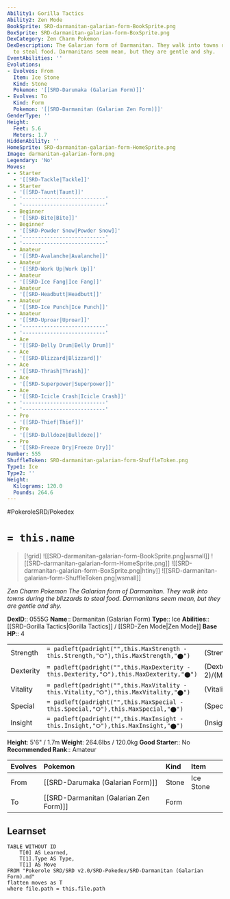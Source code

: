```yaml
---
Ability1: Gorilla Tactics
Ability2: Zen Mode
BookSprite: SRD-darmanitan-galarian-form-BookSprite.png
BoxSprite: SRD-darmanitan-galarian-form-BoxSprite.png
DexCategory: Zen Charm Pokemon
DexDescription: The Galarian form of Darmanitan. They walk into towns during the blizzards
  to steal food. Darmanitans seem mean, but they are gentle and shy.
EventAbilities: ''
Evolutions:
- Evolves: From
  Item: Ice Stone
  Kind: Stone
  Pokemon: '[[SRD-Darumaka (Galarian Form)]]'
- Evolves: To
  Kind: Form
  Pokemon: '[[SRD-Darmanitan (Galarian Zen Form)]]'
GenderType: ''
Height:
  Feet: 5.6
  Meters: 1.7
HiddenAbility: ''
HomeSprite: SRD-darmanitan-galarian-form-HomeSprite.png
Image: darmanitan-galarian-form.png
Legendary: 'No'
Moves:
- - Starter
  - '[[SRD-Tackle|Tackle]]'
- - Starter
  - '[[SRD-Taunt|Taunt]]'
- - '---------------------------'
  - '---------------------------'
- - Beginner
  - '[[SRD-Bite|Bite]]'
- - Beginner
  - '[[SRD-Powder Snow|Powder Snow]]'
- - '---------------------------'
  - '---------------------------'
- - Amateur
  - '[[SRD-Avalanche|Avalanche]]'
- - Amateur
  - '[[SRD-Work Up|Work Up]]'
- - Amateur
  - '[[SRD-Ice Fang|Ice Fang]]'
- - Amateur
  - '[[SRD-Headbutt|Headbutt]]'
- - Amateur
  - '[[SRD-Ice Punch|Ice Punch]]'
- - Amateur
  - '[[SRD-Uproar|Uproar]]'
- - '---------------------------'
  - '---------------------------'
- - Ace
  - '[[SRD-Belly Drum|Belly Drum]]'
- - Ace
  - '[[SRD-Blizzard|Blizzard]]'
- - Ace
  - '[[SRD-Thrash|Thrash]]'
- - Ace
  - '[[SRD-Superpower|Superpower]]'
- - Ace
  - '[[SRD-Icicle Crash|Icicle Crash]]'
- - '---------------------------'
  - '---------------------------'
- - Pro
  - '[[SRD-Thief|Thief]]'
- - Pro
  - '[[SRD-Bulldoze|Bulldoze]]'
- - Pro
  - '[[SRD-Freeze Dry|Freeze Dry]]'
Number: 555
ShuffleToken: SRD-darmanitan-galarian-form-ShuffleToken.png
Type1: Ice
Type2: ''
Weight:
  Kilograms: 120.0
  Pounds: 264.6
---
```


#PokeroleSRD/Pokedex

# `= this.name`

> [!grid]
> ![[SRD-darmanitan-galarian-form-BookSprite.png|wsmall]]
> ![[SRD-darmanitan-galarian-form-HomeSprite.png]]
> ![[SRD-darmanitan-galarian-form-BoxSprite.png|htiny]]
> ![[SRD-darmanitan-galarian-form-ShuffleToken.png|wsmall]]


*Zen Charm Pokemon*
*The Galarian form of Darmanitan. They walk into towns during the blizzards to steal food. Darmanitans seem mean, but they are gentle and shy.*

**DexID**:: 0555G
**Name**:: Darmanitan (Galarian Form)
**Type**:: Ice
**Abilities**:: [[SRD-Gorilla Tactics|Gorilla Tactics]] / [[SRD-Zen Mode|Zen Mode]]
**Base HP**:: 4

|           |                                                                                        |                                          |
| --------- | -------------------------------------------------------------------------------------- | ---------------------------------------- |
| Strength  | `= padleft(padright("",this.MaxStrength - this.Strength,"⭘"),this.MaxStrength,"⬤")`    | (Strength::3)/(MaxStrength::6)   |
| Dexterity | `= padleft(padright("",this.MaxDexterity - this.Dexterity,"⭘"),this.MaxDexterity,"⬤")` | (Dexterity:: 2)/(MaxDexterity::4) |
| Vitality  | `= padleft(padright("",this.MaxVitality - this.Vitality,"⭘"),this.MaxVitality,"⬤")`    | (Vitality::3)/(MaxVitality::6)   |
| Special   | `= padleft(padright("",this.MaxSpecial - this.Special,"⭘"),this.MaxSpecial,"⬤")`       | (Special::1)/(MaxSpecial::3)     |
| Insight   | `= padleft(padright("",this.MaxInsight - this.Insight,"⭘"),this.MaxInsight,"⬤")`       | (Insight::2)/(MaxInsight::4)     |

**Height**: 5'6" / 1.7m
**Weight**: 264.6lbs / 120.0kg
**Good Starter**:: No
**Recommended Rank**:: Amateur

| Evolves   | Pokemon                                | Kind   | Item      |
|:----------|:---------------------------------------|:-------|:----------|
| From      | [[SRD-Darumaka (Galarian Form)]]       | Stone  | Ice Stone |
| To        | [[SRD-Darmanitan (Galarian Zen Form)]] | Form   |           |

## Learnset

```dataview
TABLE WITHOUT ID
    T[0] AS Learned,
    T[1].Type AS Type,
    T[1] AS Move
FROM "Pokerole SRD/SRD v2.0/SRD-Pokedex/SRD-Darmanitan (Galarian Form).md"
flatten moves as T
where file.path = this.file.path
```
